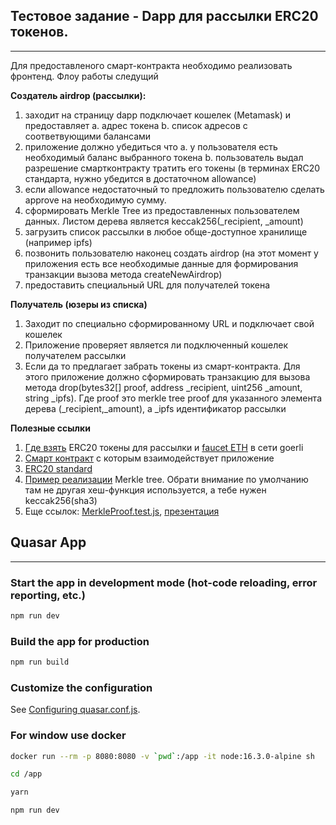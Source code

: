 ## Тестовое задание - Dapp для рассылки ERC20 токенов.
---
Для предоставленого смарт-контракта необходимо реализовать фронтенд. Флоу работы следущий


**Создатель airdrop (рассылки):**
1. заходит на страницу dapp подключает кошелек (Metamask) и предоставляет
  a. адрес токена
  b. список адресов с соответвующими балансами
2. приложение должно убедиться что
  а. у пользователя есть необходимый баланс выбранного токена
  b. пользователь выдал разрешение смартконтракту тратить его токены (в терминах ERC20 стандарта, нужно убедится в достаточном allowance)
3. если allowance недостаточный то предложить пользователю сделать approve на необходимую сумму.
4. сформировать Merkle Tree из предоставленных пользователем данных. Листом дерева является keccak256(_recipient, _amount)
5. загрузить список рассылки в любое обще-доступное хранилище (например ipfs)
6. позвонить пользователю наконец создать airdrop (на этот момент у приложения есть все необходимые данные для формирования транзакции вызова метода createNewAirdrop)
7. предоставить специальный URL для получателей токена


**Получатель (юзеры из списка)**
1. Заходит по специально сформированному URL и подключает свой кошелек
2. Приложение проверяет является ли подключенный кошелек получателем рассылки
3. Если да то предлагает забрать токены из смарт-контракта. Для этого приложение должно сформировать транзакцию для вызова метода drop(bytes32[] proof, address _recipient, uint256 _amount, string _ipfs). Где proof это merkle tree proof для указанного элемента дерева (_recipient,_amount), а _ipfs идентификатор рассылки


**Полезные ссылки**
1. [Где взять](https://erc20faucet.com) ERC20 токены для рассылки и [faucet ETH](https://faucets.chain.link/goerli) в сети goerli
2. [Смарт контракт]((https://goerli.etherscan.io/address/0x45df93713f04972e6419d31780a85b0fff56604c#code)) с которым взаимодействует приложение
3. [ERC20 standard](https://ethereum.org/en/developers/docs/standards/tokens/erc-20/)
4. [Пример реализации](https://github.com/tornadocash/fixed-merkle-tree) Merkle tree. Обрати внимание по умолчанию там не другая хеш-функция используется, а тебе нужен keccak256(sha3)
5. Еще ссылок: [MerkleProof.test.js](https://github.com/OpenZeppelin/openzeppelin-contracts/blob/master/test/utils/cryptography/MerkleProof.test.js), [презентация](https://rstormsf.github.io/slides-merkleairdrop/)



## Quasar App
---

### Start the app in development mode (hot-code reloading, error reporting, etc.)
```bash
npm run dev
```

### Build the app for production
```bash
npm run build
```

### Customize the configuration
See [Configuring quasar.conf.js](https://quasar.dev/quasar-cli/quasar-conf-js).

### For window use docker
```bash
docker run --rm -p 8080:8080 -v `pwd`:/app -it node:16.3.0-alpine sh

cd /app

yarn

npm run dev

```
